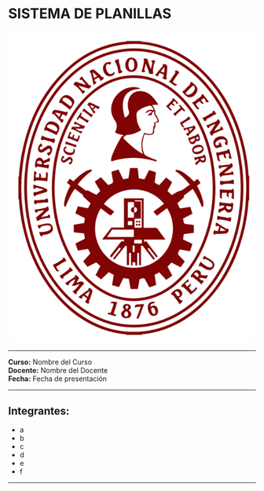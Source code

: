 # SISTEMA DE PLANILLAS

![image](https://github.com/JordanLau21/DBD-Grupo2---23-2/blob/main/MONOGRAF%C3%8DA/IM%C3%81GENES/uni.png) <br>

---

**Curso:** Nombre del Curso  
**Docente:** Nombre del Docente  
**Fecha:** Fecha de presentación

---

## Integrantes:

- a
- b
- c
- d
- e
- f

---

